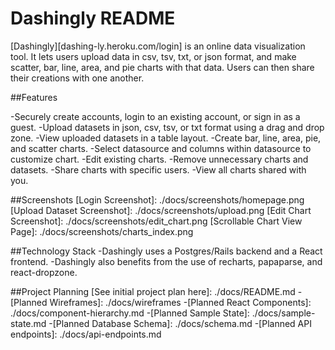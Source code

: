 # Dashingly README

[Dashingly][dashing-ly.heroku.com/login] is an online data visualization tool. It lets users upload data
in csv, tsv, txt, or json format, and make scatter, bar, line, area, and pie
charts with that data. Users can then share their creations with one another.

##Features

-Securely create accounts, login to an existing account, or sign in as a guest.
-Upload datasets in json, csv, tsv, or txt format using a drag and drop zone.
-View uploaded datasets in a table layout.
-Create bar, line, area, pie, and scatter charts.
-Select datasource and columns within datasource to customize chart.
-Edit existing charts.
-Remove unnecessary charts and datasets.
-Share charts with specific users.
-View all charts shared with you.

##Screenshots
[Login Screenshot]: ./docs/screenshots/homepage.png
[Upload Dataset Screenshot]: ./docs/screenshots/upload.png
[Edit Chart Screenshot]: ./docs/screenshots/edit_chart.png
[Scrollable Chart View Page]: ./docs/screenshots/charts_index.png

##Technology Stack
-Dashingly uses a Postgres/Rails backend and a React frontend.
-Dashingly also benefits from the use of recharts, papaparse, and react-dropzone.

##Project Planning
[See initial project plan here]: ./docs/README.md
-[Planned Wireframes]: ./docs/wireframes
-[Planned React Components]: ./docs/component-hierarchy.md
-[Planned Sample State]: ./docs/sample-state.md
-[Planned Database Schema]: ./docs/schema.md
-[Planned API endpoints]: ./docs/api-endpoints.md
